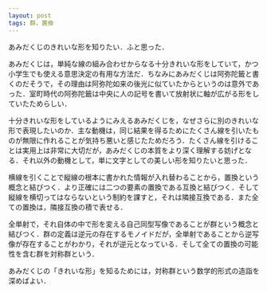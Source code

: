 ```yaml
---
layout: post
tags: 群，置換
---
```


あみだくじのきれいな形を知りたい．ふと思った．

あみだくじは，単純な線の組み合わせからなる十分きれいな形をしていて，かつ小学生でも使える意思決定の有用な方法だ．ちなみにあみだくじは阿弥陀籤と書くのだそうで，その理由は阿弥陀如来の後光に似ていたからというのは意外であった．室町時代の阿弥陀籤は中央に人の記号を書いて放射状に軸が広がる形をしていたためらしい．

十分きれいな形をしているようにみえるあみだくじを，なぜさらに別のきれいな形で表現したいのか．主な動機は，同じ結果を得るためにたくさん線を引いたものが無限に作れることが気持ち悪いと感じたためだろう．たくさん線を引けることは実用上は非常に大切だが，あみだくじの本質をより深く理解する妨げとなる．それ以外の動機として，単に文字としての美しい形を知りたいと思った．

横線を引くことで縦線の根本に書かれた情報が入れ替わることから，置換という概念と結びつく．より正確には二つの要素の置換である互換と結びつく．そして縦線を横切ってはならないという制約を課すと，それは隣接互換である．また全ての置換は，隣接互換の積で表せる．

全単射で，それ自体の中で形を変える自己同型写像であることが群という概念と結びつく．群の定義は逆元の存在するモノイドだが，全単射であることから逆写像が存在することがわかり，それが逆元となっている．そして全ての置換の可能性を含む群を対称群という．

あみだくじの「きれいな形」を知るためには，対称群という数学的形式の造詣を深めばよい．